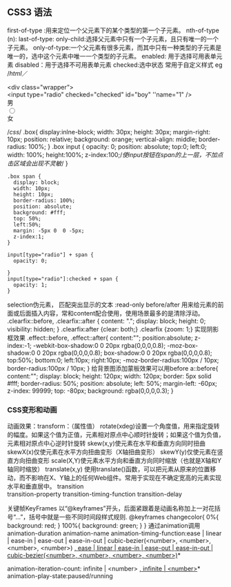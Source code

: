 ## CSS3 语法
first-of-type :用来定位一个父元素下的某个类型的第一个子元素。
nth-of-type (n):
last-of-type:
only-child:选择父元素中只有一个子元素，且只有唯一的一个子元素。
only-of-type:一个父元素有很多元素，而其中只有一种类型的子元素是唯一的，选中这个元素中唯一一个类型的子元素。
enabled: 用于选择可用表单元素
disabled：用于选择不可用表单元素
checked:选中状态 常用于自定义样式
eg
	/*html*／
	<form action="#">
	<div class="wrapper”>
		<div class="box">
		  <input type="radio" checked="checked"  id="boy" ''name="1" /><span></span>
		</div>
		<label for="boy">男</label>
	 </div>  
	 <div class="wrapper">
		<div class="box">
		  <input type="radio"  id="girl" name="1"  /><span></span>
	</div>
	<label for="girl">女</label>
	</div>
	</form>
	/*css*/
	.box{
	display:inlne-block;
	 width: 30px;
	  height: 30px;
	  margin-right: 10px;
	  position: relative;
	  background: orange;
	  vertical-align: middle;
	  border-radius: 100%;
	}
	.box input {
	  opacity: 0;
	  position: absolute;
	  top:0;
	  left:0;
	  width: 100%;
	  height:100%;
	  z-index:100;/*使input按钮在span的上一层，不加点击区域会出现不灵敏*/
	}
	
	.box span { 
	  display: block;
	  width: 10px;
	  height: 10px;
	  border-radius: 100%;
	  position: absolute;
	  background: #fff;
	  top: 50%;
	  left:50%;
	  margin: -5px 0  0 -5px;
	  z-index:1;
	}
	
	input[type="radio"] + span {
	  opacity: 0;
	
	}
	input[type="radio"]:checked + span {
	  opacity: 1;
	}
selection伪元素， 匹配突出显示的文本
:read-only
before/after 用来给元素的前面或后面插入内容，常和content配合使用，使用场景最多的是清除浮动。
	.clearfix::before,
	.clearfix::after {
	    content: ".";
	    display: block;
	    height: 0;
	    visibility: hidden;
	}
	.clearfix:after {clear: both;}
	.clearfix {zoom: 1;}
实现阴影框效果
	.effect::before, .effect::after{
	    content:"";
	    position:absolute;
	    z-index:-1;
	    -webkit-box-shadow:0 0 20px rgba(0,0,0,0.8);
	    -moz-box-shadow:0 0 20px rgba(0,0,0,0.8);
	    box-shadow:0 0 20px rgba(0,0,0,0.8);
	    top:50%;
	    bottom:0;
	    left:10px;
	    right:10px;
	    -moz-border-radius:100px / 10px;
	    border-radius:100px / 10px;
	}
给背景图添加蒙板效果可以用before
	a::before{
	            content:"";
	            display: block;
	            height: 120px;
	            width: 120px;
	            border: 5px solid #fff;
	            border-radius: 50%;
	            position: absolute;
	            left: 50%;
	            margin-left: -60px;
	            z-index: 99999;
	            top: -80px;
	            background: rgba(0,0,0,0.3);
	            }
### CSS变形和动画
动画效果：transform：（属性值）
rotate(xdeg)设置一个角度值，用来指定旋转的幅度。如果这个值为正值，元素相对原点中心顺时针旋转；如果这个值为负值，元素相对原点中心逆时针旋转
skew(x,y)使元素在水平和垂直方向同时扭曲
skewX(x)仅使元素在水平方向扭曲变形（X轴扭曲变形）
skewY(y)仅使元素在竖直方向扭曲变形
scale(X,Y)使元素水平方向和垂直方向同时缩放（也就是X轴和Y轴同时缩放）
translate(x,y) 使用translate()函数，可以把元素从原来的位置移动，而不影响在X、Y轴上的任何Web组件。常用于实现在不确定宽高的元素实现水平和垂直居中。
transition	
transition-property
transition-timing-function
transition-delay

关键帧KeyFrames
以“@keyframes”开头，后面紧跟着是动画名称加上一对花括号“…”，括号中就是一些不同时间段样式规则.
	@keyframes changecolor{
	  0%{
	   background: red;
	  }
	  100%{
	    background: green;
	  }
	}
通过animation调用
animation-duration
animation-name
animation-timing-function:ease | linear | ease-in | ease-out | ease-in-out | cubic-bezier(\<number\>, \<number\>, \<number\>, \<number\>) [, ease | linear | ease-in | ease-out | ease-in-out | cubic-bezier(\<number\>, \<number\>, \<number\>, \<number\>)](#)*

animation-iteration-count: infinite | \<number\> [, infinite | \<number\>](#)*
animation-play-state:paused/running